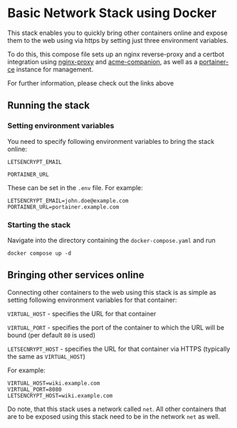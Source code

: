 # Basic Network Stack using Docker

This stack enables you to quickly bring other containers online and expose them to the web using via https by setting just three environment variables.

To do this, this compose file sets up an nginx reverse-proxy and a certbot integration using [nginx-proxy](https://github.com/nginx-proxy/nginx-proxy) and [acme-companion](https://github.com/nginx-proxy/acme-companion), as well as a [portainer-ce](https://github.com/portainer/portainer) instance for management.

For further information, please check out the links above

## Running the stack

### Setting environment variables

You need to specify following environment variables to bring the stack online:

`LETSENCRYPT_EMAIL`

`PORTAINER_URL`

These can be set in the `.env` file. For example:

```
LETSENCRYPT_EMAIL=john.doe@example.com
PORTAINER_URL=portainer.example.com
```

### Starting the stack

Navigate into the directory containing the `docker-compose.yaml` and run

```
docker compose up -d
```

## Bringing other services online

Connecting other containers to the web using this stack is as simple as setting following environment variables for that container:

`VIRTUAL_HOST` - specifies the URL for that container

`VIRTUAL_PORT` - specifies the port of the container to which the URL will be bound (per default `80` is used)

`LETSECNRYPT_HOST` - specifies the URL for that container via HTTPS (typically the same as `VIRTUAL_HOST`)

For example:

```
VIRTUAL_HOST=wiki.example.com
VIRTUAL_PORT=8080
LETSENCRYPT_HOST=wiki.example.com
```

Do note, that this stack uses a network called `net`. All other containers that are to be exposed using this stack need to be in the network `net` as well.